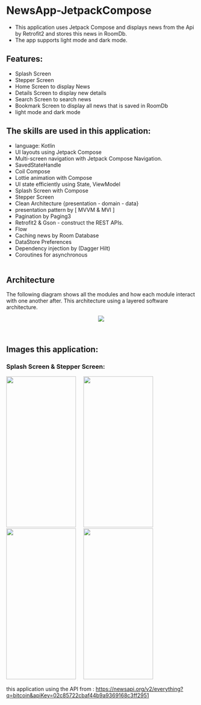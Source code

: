 # NewsApp-JetpackCompose

- This application uses Jetpack Compose and displays news from the Api by Retrofit2 and stores this news in RoomDb.
- The app supports light mode and dark mode.


## Features:
  - Splash Screen
  - Stepper Screen
  - Home Screen to display News
  - Details Screen to display new details
  - Search Screen to search news
  - Bookmark Screen to display all news that is saved in RoomDb
  - light mode and dark mode
 
## The skills are used in this application:
- language: Kotlin </br>
- UI layouts using Jetpack Compose </br>
- Multi-screen navigation with Jetpack Compose Navigation. </br>
- SavedStateHandle  </br>
- Coil Compose  </br>
- Lottie animation with Compose  </br>
- UI state efficiently using State, ViewModel </br>
- Splash Screen with Compose </br>
- Stepper Screen  </br>
- Clean Architecture {presentation - domain - data} </br>
- presentation pattern by [ MVVM & MVI ] </br>
- Pagination by Paging3  </br>
- Retrofit2 & Gson - construct the REST APIs. </br>
- Flow </br>
- Caching news by Room Database 
- DataStore Preferences 
- Dependency injection by (Dagger Hilt) </br>
- Coroutines for asynchronous </br> </br>

## Architecture
The following diagram shows all the modules and how each module interact with one another after. This architecture using a layered software architecture.  <br>
<p align="center">
<img src="https://user-images.githubusercontent.com/72816466/202196876-39bb8b5d-aa81-4693-8a5e-b1b588133975.jpeg"/>
</p>  <br> 


## Images this application: <br>

### Splash Screen & Stepper Screen: <br>

<p align="left">
<img src="https://github.com/user-attachments/assets/0b51d5fc-5a4e-43c8-9d78-0584fdf1606d" width="185" height="400" />
 <span> &nbsp;  &nbsp; </span>
<img src="https://github.com/user-attachments/assets/14c96d8a-d16e-419b-990b-e2a9f1fdfe6f" width="185" height="400" />
 <span> &nbsp;  &nbsp;  </span>
<img src="https://github.com/user-attachments/assets/b419daa7-9396-40d7-be39-4f1c9890989f" width="185" height="400" />
 <span> &nbsp;  &nbsp;  </span>
<img src="https://github.com/user-attachments/assets/2ef55749-1c25-4bb8-a1f3-d93b86fab4c4" width="185" height="400" />
</p>






































this application using the API from : https://newsapi.org/v2/everything?q=bitcoin&apiKey=02c85722cbaf44b9a9369168c3ff2951

